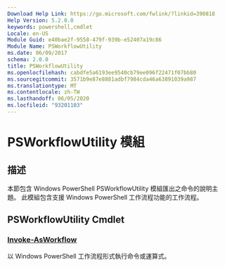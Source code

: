 ```yaml
---
Download Help Link: https://go.microsoft.com/fwlink/?linkid=390818
Help Version: 5.2.0.0
keywords: powershell,cmdlet
Locale: en-US
Module Guid: e40bae2f-9558-479f-939b-e52407a19c86
Module Name: PSWorkflowUtility
ms.date: 06/09/2017
schema: 2.0.0
title: PSWorkflowUtility
ms.openlocfilehash: cabdfe5a6193ee9540cb79ee096f22471f07bb80
ms.sourcegitcommit: 3571b9e87e8881adbf7984cda46a63891039a987
ms.translationtype: MT
ms.contentlocale: zh-TW
ms.lasthandoff: 06/05/2020
ms.locfileid: "93201103"
---
```

# PSWorkflowUtility 模組

## 描述

本節包含 Windows PowerShell PSWorkflowUtility 模組匯出之命令的說明主題。 此模組包含支援 Windows PowerShell 工作流程功能的工作流程。

## PSWorkflowUtility Cmdlet

### [Invoke-AsWorkflow](Invoke-AsWorkflow.md)
以 Windows PowerShell 工作流程形式執行命令或運算式。
